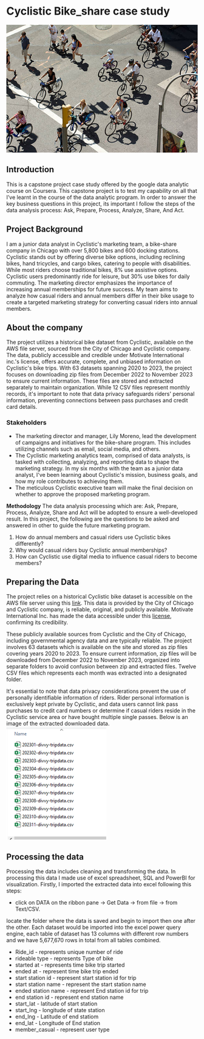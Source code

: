 # Cyclistic Bike_share case study
![image of bike riders](bike2.jpg)

## Introduction

This is a capstone project case study offered by the google data analytic course on Coursera. This capstone project is to test my capability on all that I’ve learnt in the course of the data analytic program. In order to answer the key business questions in this project, its important I follow the steps of the data analysis process: Ask, Prepare, Process, Analyze, Share, And Act.

## Project Background

I am a junior data analyst in Cyclistic's marketing team, a bike-share company in Chicago with over 5,800 bikes and 600 docking stations. Cyclistic stands out by offering diverse bike options, including reclining bikes, hand tricycles, and cargo bikes, catering to people with disabilities. While most riders choose traditional bikes, 8% use assistive options. Cyclistic users predominantly ride for leisure, but 30% use bikes for daily commuting. The marketing director emphasizes the importance of increasing annual memberships for future success. My team aims to analyze how casual riders and annual members differ in their bike usage to create a targeted marketing strategy for converting casual riders into annual members.

## About the company

The project utilizes a historical bike dataset from Cyclistic, available on the AWS file server, sourced from the City of Chicago and Cyclistic company. The data, publicly accessible and credible under Motivate International inc.'s license, offers accurate, complete, and unbiased information on Cyclistic's bike trips. With 63 datasets spanning 2020 to 2023, the project focuses on downloading zip files from December 2022 to November 2023 to ensure current information. These files are stored and extracted separately to maintain organization. While 12 CSV files represent monthly records, it's important to note that data privacy safeguards riders' personal information, preventing connections between pass purchases and credit card details.
### Stakeholders
+ The marketing director and manager, Lily Moreno, lead the development of campaigns and initiatives for the bike-share program. This includes utilizing channels such as email, social media, and others.
+ The Cyclistic marketing analytics team, comprised of data analysts, is tasked with collecting, analyzing, and reporting data to shape the marketing strategy. In my six months with the team as a junior data analyst, I've been learning about Cyclistic's mission, business goals, and how my role contributes to achieving them.
+ The meticulous Cyclistic executive team will make the final decision on whether to approve the proposed marketing program.

**Methodology**
The data analysis processing which are: Ask, Prepare, Process, Analyze, Share and Act will be adopted to ensure a well-developed result.
In this project, the following are the questions to be asked and answered in other to guide the future marketing program.

1. How do annual members and casual riders use Cyclistic bikes differently?
2. Why would casual riders buy Cyclistic annual memberships?
3. How can Cyclistic use digital media to influence casual riders to become members?

## Preparing the Data

The project relies on a historical Cyclistic bike dataset is accessible on the AWS file server using this [link](https://divvy-tripdata.s3.amazonaws.com/index.html). This data is provided by the City of Chicago and Cyclistic company, is reliable, original, and publicly available. Motivate International Inc. has made the data accessible under this [license](https://divvybikes.com/data-license-agreement), confirming its credibility.

These publicly available sources from Cyclistic and the City of Chicago, including governmental agency data and are typically reliable. The project involves 63 datasets which is available on the site and stored as zip files covering years 2020 to 2023. To ensure current information, zip files will be downloaded from December 2022 to November 2023, organized into separate folders to avoid confusion between zip and extracted files. Twelve CSV files which represents each month was extracted into a designated folder.

It's essential to note that data privacy considerations prevent the use of personally identifiable information of riders. Rider personal information is exclusively kept private by Cyclistic, and data users cannot link pass purchases to credit card numbers or determine if casual riders reside in the Cyclistic service area or have bought multiple single passes.
Below is an image of the extracted downloaded data.
![Image of extracted downloaded data](https://github.com/Olaseni-Ajeboriogbon/Google-Data-Analysis-capstone-project/blob/main/cyclist_downloadedfile.png)

## Processing the data

Processing the data includes cleaning and transforming the data. In processing this data I made use of excel spreadsheet, SQL and PowerBI for visualization.
Firstly, I imported the extracted data into excel following this steps:

+ click on DATA on the ribbon pane -> Get Data -> from file -> from Text/CSV.

locate the folder where the data is saved and begin to import then one after the other.
Each dataset would be imported into the excel power query engine, each table of dataset has 13 columns with different row numbers and we have 5,677,670 rows in total from all tables combined. 

* Ride_id - represents unique number of ride
* rideable type - represents Type of bike 
* started at - represents time bike trip started
* ended at - represent time bike trip ended
* start station id - represent start station id for trip
* start station name - represent the start station name
* ended station name - represent End station id for trip
* end station id - represent end station name
* start_lat - latitude of start station
* start_lng - longitude of state station
* end_lng - Latitude of end statiom
* end_lat - Longitude of End station
* member_casual - represent user type

